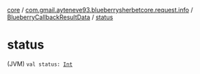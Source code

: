 [core](../../index.md) / [com.gmail.ayteneve93.blueberrysherbetcore.request.info](../index.md) / [BlueberryCallbackResultData](index.md) / [status](./status.md)

# status

(JVM) `val status: `[`Int`](https://kotlinlang.org/api/latest/jvm/stdlib/kotlin/-int/index.html)